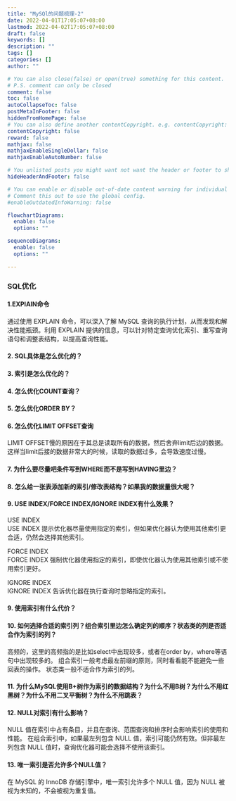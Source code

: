 ```yaml
---
title: "MySQl的问题梳理-2"
date: 2022-04-01T17:05:07+08:00
lastmod: 2022-04-02T17:05:07+08:00
draft: false
keywords: []
description: ""
tags: []
categories: []
author: ""

# You can also close(false) or open(true) something for this content.
# P.S. comment can only be closed
comment: false
toc: false
autoCollapseToc: false
postMetaInFooter: false
hiddenFromHomePage: false
# You can also define another contentCopyright. e.g. contentCopyright: "This is another copyright."
contentCopyright: false
reward: false
mathjax: false
mathjaxEnableSingleDollar: false
mathjaxEnableAutoNumber: false

# You unlisted posts you might want not want the header or footer to show
hideHeaderAndFooter: false

# You can enable or disable out-of-date content warning for individual post.
# Comment this out to use the global config.
#enableOutdatedInfoWarning: false

flowchartDiagrams:
  enable: false
  options: ""

sequenceDiagrams: 
  enable: false
  options: ""

---
```


### SQL优化

#### 1.EXPlAIN命令

通过使用 EXPLAIN 命令，可以深入了解 MySQL 查询的执行计划，从而发现和解决性能瓶颈。利用 EXPLAIN 提供的信息，可以针对特定查询优化索引、重写查询语句和调整表结构，以提高查询性能。

#### 2. SQL具体是怎么优化的？  


#### 3. 索引是怎么优化的？


#### 4. 怎么优化COUNT查询？


#### 5. 怎么优化ORDER BY？


#### 6. 怎么优化LIMIT OFFSET查询  
LIMIT OFFSET慢的原因在于其总是读取所有的数据，然后舍弃limit后边的数据。这样当limit后接的数据非常大的时候，读取的数据过多，会导致速度过慢。

#### 7. 为什么要尽量吧条件写到WHERE而不是写到HAVING里边？


#### 8. 怎么给一张表添加新的索引/修改表结构？如果我的数据量很大呢？



#### 9. USE INDEX/FORCE INDEX/IGNORE INDEX有什么效果？

USE INDEX  
USE INDEX 提示优化器尽量使用指定的索引，但如果优化器认为使用其他索引更合适，仍然会选择其他索引。

FORCE INDEX  
FORCE INDEX 强制优化器使用指定的索引，即使优化器认为使用其他索引或不使用索引更好。

IGNORE INDEX  
IGNORE INDEX 告诉优化器在执行查询时忽略指定的索引。


#### 9. 使用索引有什么代价？


#### 10. 如何选择合适的索引列？组合索引里边怎么确定列的顺序？状态类的列是否适合作为索引的列？
高频的，这里的高频指的是比如select中出现较多，或者在order by，where等语句中出现较多的。
组合索引一般考虑最左前缀的原则，同时看看能不能避免一些回表的操作。
状态类一般不适合作为索引的列。

#### 11. 为什么MySQL使用B+树作为索引的数据结构？为什么不用B树？为什么不用红黑树？为什么不用二叉平衡树？为什么不用跳表？  



#### 12. NULL对索引有什么影响？

NULL 值在索引中占有条目，并且在查询、范围查询和排序时会影响索引的使用和性能。
在组合索引中，如果最左列包含 NULL 值，索引可能仍然有效。但非最左列包含 NULL 值时，查询优化器可能会选择不使用该索引。


#### 13. 唯一索引是否允许多个NULL值？

在 MySQL 的 InnoDB 存储引擎中，唯一索引允许多个 NULL 值，因为 NULL 被视为未知的，不会被视为重复值。

